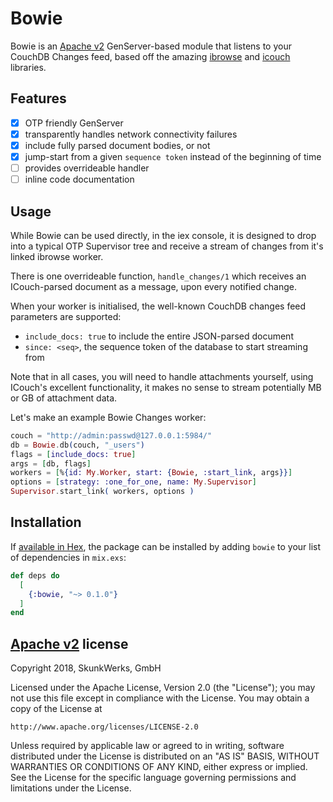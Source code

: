 # Bowie

Bowie is an [Apache v2] GenServer-based module that listens to your
CouchDB Changes feed, based off the amazing [ibrowse] and [icouch]
libraries.

[ibrowse]: http://hex.pm/packages/ibrowse
[icouch]: http://hex.pm/packages/icouch
[Apache v2]: https://apache.org/licenses/LICENSE-2.0.html

## Features

- [x] OTP friendly GenServer
- [x] transparently handles network connectivity failures
- [x] include fully parsed document bodies, or not
- [x] jump-start from a given `sequence token` instead of the beginning of
    time
- [ ] provides overrideable handler
- [ ] inline code documentation

## Usage

While Bowie can be used directly, in the iex console, it is designed to drop
into a typical OTP Supervisor tree and receive a stream of changes from it's
linked ibrowse worker.

There is one overrideable function, `handle_changes/1` which receives an
ICouch-parsed document as a message, upon every notified change.

When your worker is initialised, the well-known CouchDB changes feed
parameters are supported:

- `include_docs: true` to include the entire JSON-parsed document
- `since: <seq>`, the sequence token of the database to start streaming from

Note that in all cases, you will need to handle attachments yourself, using
ICouch's excellent functionality, it makes no sense to stream potentially
MB or GB of attachment data.

Let's make an example Bowie Changes worker:

```elixir
couch = "http://admin:passwd@127.0.0.1:5984/"
db = Bowie.db(couch, "_users")
flags = [include_docs: true]
args = [db, flags]
workers = [%{id: My.Worker, start: {Bowie, :start_link, args}}]
options = [strategy: :one_for_one, name: My.Supervisor]
Supervisor.start_link( workers, options )
```

## Installation

If [available in Hex](https://hex.pm/docs/publish), the package can be installed
by adding `bowie` to your list of dependencies in `mix.exs`:

```elixir
def deps do
  [
    {:bowie, "~> 0.1.0"}
  ]
end
```

## [Apache v2] license

Copyright 2018, SkunkWerks, GmbH

Licensed under the Apache License, Version 2.0 (the "License");
you may not use this file except in compliance with the License.
You may obtain a copy of the License at

    http://www.apache.org/licenses/LICENSE-2.0

Unless required by applicable law or agreed to in writing, software
distributed under the License is distributed on an "AS IS" BASIS,
WITHOUT WARRANTIES OR CONDITIONS OF ANY KIND, either express or implied.
See the License for the specific language governing permissions and
limitations under the License.
